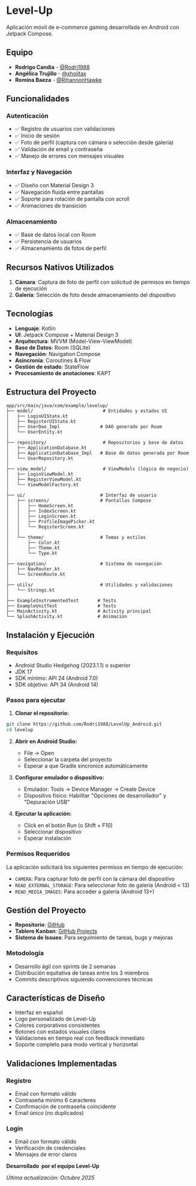 # Level-Up

Aplicación móvil de e-commerce gaming desarrollada en Android con Jetpack Compose.

## Equipo
- **Rodrigo Candia** - [@Rodri1988](https://github.com/Rodri1988)
- **Angélica Trujillo** - [@xhojitax](https://github.com/xhojitax)
- **Romina Baeza** - [@RihannonHawke](https://github.com/RihannonHawke)

## Funcionalidades

### Autenticación
- ✅ Registro de usuarios con validaciones
- ✅ Inicio de sesión
- ✅ Foto de perfil (captura con cámara o selección desde galería)
- ✅ Validación de email y contraseña
- ✅ Manejo de errores con mensajes visuales

### Interfaz y Navegación
- ✅ Diseño con Material Design 3
- ✅ Navegación fluida entre pantallas
- ✅ Soporte para rotación de pantalla con scroll
- ✅ Animaciones de transición

### Almacenamiento
- ✅ Base de datos local con Room
- ✅ Persistencia de usuarios
- ✅ Almacenamiento de fotos de perfil

## Recursos Nativos Utilizados

1. **Cámara**: Captura de foto de perfil con solicitud de permisos en tiempo de ejecución
2. **Galería**: Selección de foto desde almacenamiento del dispositivo

## Tecnologías

- **Lenguaje**: Kotlin
- **UI**: Jetpack Compose + Material Design 3
- **Arquitectura**: MVVM (Model-View-ViewModel)
- **Base de Datos**: Room (SQLite)
- **Navegación**: Navigation Compose
- **Asincronía**: Coroutines & Flow
- **Gestión de estado**: StateFlow
- **Procesamiento de anotaciones**: KAPT

## Estructura del Proyecto
```
app/src/main/java/com/example/levelup/
├── model/                          # Entidades y estados UI
│   ├── LoginUIState.kt
│   ├── RegisterUIState.kt
│   ├── UserDao_Impl               # DAO generado por Room
│   └── UserEntity.kt
│
├── repository/                     # Repositorios y base de datos
│   ├── ApplicationDatabase.kt
│   ├── ApplicationDatabase_Impl   # Base de datos generada por Room
│   └── UserRepository.kt
│
├── view_model/                     # ViewModels (lógica de negocio)
│   ├── LoginViewModel.kt
│   ├── RegisterViewModel.kt
│   └── ViewModelFactory.kt
│
├── ui/                            # Interfaz de usuario
│   ├── screens/                   # Pantallas Compose
│   │   ├── HomeScreen.kt
│   │   ├── IndexScreen.kt        
│   │   ├── LoginScreen.kt
│   │   ├── ProfileImagePicker.kt 
│   │   └── RegisterScreen.kt
│   │
│   └── theme/                     # Temas y estilos
│       ├── Color.kt
│       ├── Theme.kt
│       └── Type.kt
│
├── navigation/                    # Sistema de navegación
│   ├── NavRouter.kt
│   └── ScreenRoute.kt
│
├── utils/                         # Utilidades y validaciones
│   └── Strings.kt                
│
├── ExampleInstrumentedTest       # Tests
├── ExampleUnitTest               # Tests
├── MainActivity.kt               # Activity principal
└── SplashActivity.kt             # Animacion
```

## Instalación y Ejecución

### Requisitos
- Android Studio Hedgehog (2023.1.1) o superior
- JDK 17
- SDK mínimo: API 24 (Android 7.0)
- SDK objetivo: API 34 (Android 14)

### Pasos para ejecutar

1. **Clonar el repositorio:**
```bash
git clone https://github.com/Rodri1988/LevelUp_Android.git
cd levelup
```

2. **Abrir en Android Studio:**
    - File → Open
    - Seleccionar la carpeta del proyecto
    - Esperar a que Gradle sincronice automáticamente

3. **Configurar emulador o dispositivo:**
    - Emulador: Tools → Device Manager → Create Device
    - Dispositivo físico: Habilitar "Opciones de desarrollador" y "Depuración USB"

4. **Ejecutar la aplicación:**
    - Click en el botón Run (o Shift + F10)
    - Seleccionar dispositivo
    - Esperar instalación

### Permisos Requeridos
La aplicación solicitará los siguientes permisos en tiempo de ejecución:
- `CAMERA`: Para capturar foto de perfil con la cámara del dispositivo
- `READ_EXTERNAL_STORAGE`: Para seleccionar foto de galería (Android < 13)
- `READ_MEDIA_IMAGES`: Para acceder a galería (Android 13+)

## Gestión del Proyecto

- **Repositorio**: [GitHub](https://github.com/Rodri1988/LevelUp_Android.git)
- **Tablero Kanban**: [GitHub Projects](https://github.com/users/Rodri1988/projects/3)
- **Sistema de Issues**: Para seguimiento de tareas, bugs y mejoras

### Metodología
- Desarrollo ágil con sprints de 2 semanas
- Distribución equitativa de tareas entre los 3 miembros
- Commits descriptivos siguiendo convenciones técnicas

## Características de Diseño

- Interfaz en español
- Logo personalizado de Level-Up
- Colores corporativos consistentes
- Botones con estados visuales claros
- Validaciones en tiempo real con feedback inmediato
- Soporte completo para modo vertical y horizontal

## Validaciones Implementadas

### Registro
- Email con formato válido
- Contraseña mínimo 6 caracteres
- Confirmación de contraseña coincidente
- Email único (no duplicados)

### Login
- Email con formato válido
- Verificación de credenciales
- Mensajes de error claros


**Desarrollado ️ por el equipo Level-Up**

*Última actualización: Octubre 2025*